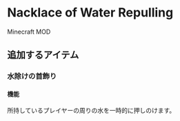 # Nacklace of Water Repulling

Minecraft MOD


## 追加するアイテム

### 水除けの首飾り

#### 機能

所持しているプレイヤーの周りの水を一時的に押しのけます。
